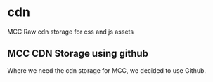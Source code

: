 # cdn
MCC Raw cdn storage for css and js assets

## MCC CDN Storage using github
Where we need the cdn storage for MCC, we decided to use Github.
